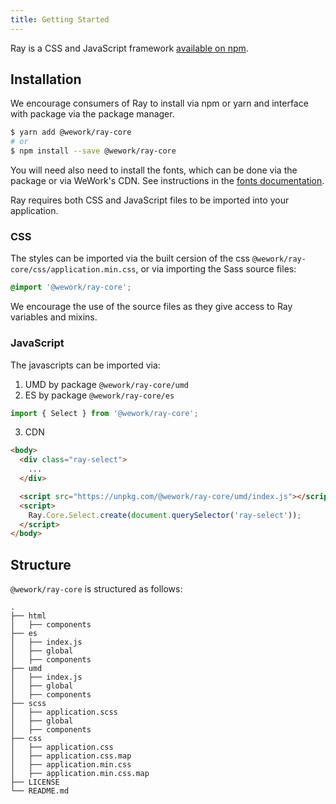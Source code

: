 ```yaml
---
title: Getting Started
---
```


<page-intro>Ray is a CSS and JavaScript framework [available on npm](https://github.com/WeConnect/ray).</page-intro>

## Installation

We encourage consumers of Ray to install via npm or yarn and interface with package via the package manager.

```bash
$ yarn add @wework/ray-core
# or
$ npm install --save @wework/ray-core
```

You will need also need to install the fonts, which can be done via the package or via WeWork's CDN. See instructions in the [fonts documentation](/fonts).

Ray requires both CSS and JavaScript files to be imported into your application.

### CSS

The styles can be imported via the built cersion of the css `@wework/ray-core/css/application.min.css`, or via importing the Sass source files:

```css
@import '@wework/ray-core';
```

We encourage the use of the source files as they give access to Ray variables and mixins.

### JavaScript

The javascripts can be imported via:

1. UMD by package `@wework/ray-core/umd`
2. ES by package `@wework/ray-core/es`

```js
import { Select } from '@wework/ray-core';
```

3. CDN

```html
<body>
  <div class="ray-select">
    ...
  </div>

  <script src="https://unpkg.com/@wework/ray-core/umd/index.js"></script>
  <script>
    Ray.Core.Select.create(document.querySelector('ray-select'));
  </script>
</body>
```

## Structure

`@wework/ray-core` is structured as follows:

```
.
├── html
│   ├── components
├── es
│   ├── index.js
│   ├── global
│   ├── components
├── umd
│   ├── index.js
│   ├── global
│   ├── components
├── scss
│   ├── application.scss
│   ├── global
│   ├── components
├── css
│   ├── application.css
│   ├── application.css.map
│   ├── application.min.css
│   ├── application.min.css.map
├── LICENSE
└── README.md
```
